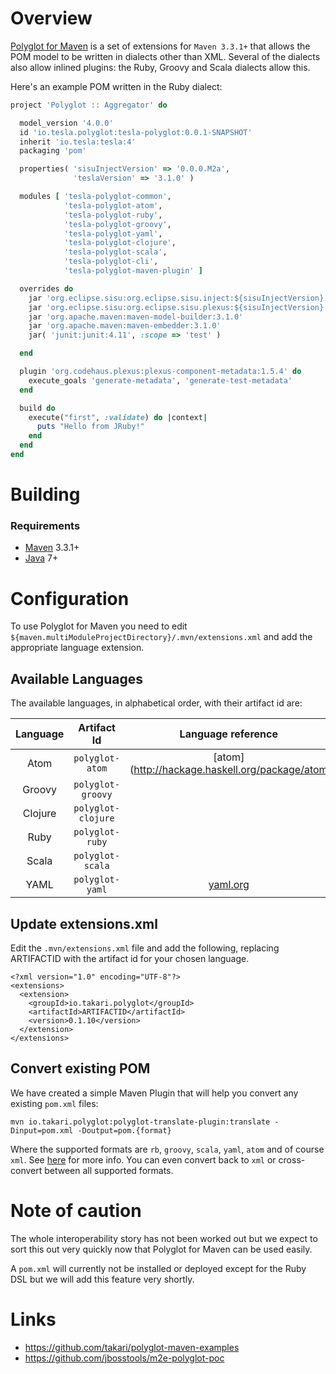 # Overview

[Polyglot for Maven](http://github.com/takari/polyglot-maven/) is a set of extensions for `Maven 3.3.1+` that allows the POM model to be written in dialects other than XML. Several of the dialects also allow inlined plugins: the Ruby, Groovy and Scala dialects allow this.

Here's an example POM written in the Ruby dialect:

```ruby
project 'Polyglot :: Aggregator' do

  model_version '4.0.0'
  id 'io.tesla.polyglot:tesla-polyglot:0.0.1-SNAPSHOT'
  inherit 'io.tesla:tesla:4'
  packaging 'pom'

  properties( 'sisuInjectVersion' => '0.0.0.M2a',
              'teslaVersion' => '3.1.0' )

  modules [ 'tesla-polyglot-common',
            'tesla-polyglot-atom',
            'tesla-polyglot-ruby',
            'tesla-polyglot-groovy',
            'tesla-polyglot-yaml',
            'tesla-polyglot-clojure',
            'tesla-polyglot-scala',
            'tesla-polyglot-cli',
            'tesla-polyglot-maven-plugin' ]

  overrides do
    jar 'org.eclipse.sisu:org.eclipse.sisu.inject:${sisuInjectVersion}'
    jar 'org.eclipse.sisu:org.eclipse.sisu.plexus:${sisuInjectVersion}'
    jar 'org.apache.maven:maven-model-builder:3.1.0'
    jar 'org.apache.maven:maven-embedder:3.1.0'
    jar( 'junit:junit:4.11', :scope => 'test' )

  end

  plugin 'org.codehaus.plexus:plexus-component-metadata:1.5.4' do
    execute_goals 'generate-metadata', 'generate-test-metadata'
  end

  build do
    execute("first", :validate) do |context|
      puts "Hello from JRuby!"
    end
  end
end
```

# Building

### Requirements

* [Maven](http://maven.apache.org) 3.3.1+
* [Java](http://java.sun.com/) 7+

# Configuration

To use Polyglot for Maven you need to edit 
`${maven.multiModuleProjectDirectory}/.mvn/extensions.xml` 
and add the appropriate language extension.

## Available Languages

The available languages, in alphabetical order, with their artifact id are:

| Language | Artifact Id        | Language reference |
|:--------:|:------------------:|:------------------:|
| Atom     | `polyglot-atom`    | [atom](http://hackage.haskell.org/package/atom |
  Groovy   | `polyglot-groovy`  |                    |
| Clojure  | `polyglot-clojure` |                    |
| Ruby     | `polyglot-ruby`    |                    |
| Scala    | `polyglot-scala`   |                    |
| YAML     | `polyglot-yaml`    | [yaml.org](http://yaml.org/) |

## Update extensions.xml

Edit the `.mvn/extensions.xml` file and add the following, replacing ARTIFACTID with
the artifact id for your chosen language.

```
<?xml version="1.0" encoding="UTF-8"?>
<extensions>
  <extension>
    <groupId>io.takari.polyglot</groupId>
    <artifactId>ARTIFACTID</artifactId>
    <version>0.1.10</version>
  </extension>
</extensions>
```

## Convert existing POM

We have created a simple Maven Plugin that will help you convert any existing 
`pom.xml` files:

```
mvn io.takari.polyglot:polyglot-translate-plugin:translate -Dinput=pom.xml -Doutput=pom.{format}
```

Where the supported formats are `rb`, `groovy`, `scala`, `yaml`, `atom` and of course `xml`.
See [here](http://takari.io/2015/03/21/polyglot-maven.html) for more info.
You can even convert back to `xml` or cross-convert between all supported formats.

# Note of caution

The whole interoperability story has not been worked out but we expect to sort this out very quickly now that Polyglot for Maven can be used easily.

A `pom.xml` will currently not be installed or deployed except for the Ruby DSL but we will add this feature very shortly.

# Links
 
 - https://github.com/takari/polyglot-maven-examples
 - https://github.com/jbosstools/m2e-polyglot-poc
